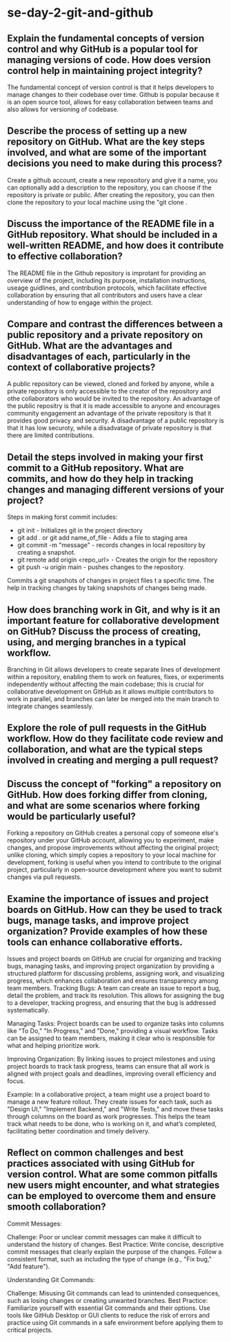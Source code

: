 # se-day-2-git-and-github
## Explain the fundamental concepts of version control and why GitHub is a popular tool for managing versions of code. How does version control help in maintaining project integrity?
The fundamental concept of version control is that it helps developers to manage changes to their codebase over time. Github is popular because it is an open source tool, allows for easy collaboration 
between teams and also allows for versioning of codebase.
## Describe the process of setting up a new repository on GitHub. What are the key steps involved, and what are some of the important decisions you need to make during this process?

Create a github account, create a new reposoitory and give it a name, you can optionally add a description to the repository, you can choose if the repository is private or public. After
creating the repository, you can then clone the repository to your local machine using the "git clone  <repo-url>. 

## Discuss the importance of the README file in a GitHub repository. What should be included in a well-written README, and how does it contribute to effective collaboration?

The README file in the Github repository is improtant for providing an overview of the project, including its purpose, installation instructions, useage guidlines, and contribution protocols,
which facilitate effective collaboration by ensuring that all contributors and users have a clear understanding of how to engage within the project.

## Compare and contrast the differences between a public repository and a private repository on GitHub. What are the advantages and disadvantages of each, particularly in the context of collaborative projects?
A public repository can be viewed, cloned and forked by anyone, while a private repository is only accessible to the creator of the repository and othe collaborators who would be invited to the repository.
An advantage of the public repositry is that it is made accessible to anyone and encourages community engagement an advantage of the private repository is that it provides good privacy and security.
A disadvantage of a public repository is that it has low securoty, while a disadvatage of private repository is that there are limited contributions.

## Detail the steps involved in making your first commit to a GitHub repository. What are commits, and how do they help in tracking changes and managing different versions of your project?
Steps in making forst commit includes:
- git init - Initializes git in the project directory
- git add . or git add name_of_file - Adds a file to staging area
- git commit -m "message" - records changes in local repository by creating a snapshot.
- git remote add origin <repo_url> -  Creates the origin for the repository
- git push -u origin main - pushes changes to the repository.

Commits a git snapshots of changes in project files t a specific time. The help in tracking changes by taking snapshots of changes being made.

## How does branching work in Git, and why is it an important feature for collaborative development on GitHub? Discuss the process of creating, using, and merging branches in a typical workflow.
Branching in Git allows developers to create separate lines of development within a repository, enabling them to work on features, fixes, or experiments independently without affecting the main codebase; this is crucial for 
collaborative development on GitHub as it allows multiple contributors to work in parallel, and branches can later be merged into the main branch to integrate changes seamlessly.
## Explore the role of pull requests in the GitHub workflow. How do they facilitate code review and collaboration, and what are the typical steps involved in creating and merging a pull request?

## Discuss the concept of "forking" a repository on GitHub. How does forking differ from cloning, and what are some scenarios where forking would be particularly useful?
Forking a repository on GitHub creates a personal copy of someone else's repository under your GitHub account, allowing you to experiment, make changes, and propose improvements without affecting the original project;
unlike cloning, which simply copies a repository to your local machine for development, forking is useful when you intend to contribute to the original project, particularly in open-source development where you want to submit changes via pull requests.

## Examine the importance of issues and project boards on GitHub. How can they be used to track bugs, manage tasks, and improve project organization? Provide examples of how these tools can enhance collaborative efforts.

Issues and project boards on GitHub are crucial for organizing and tracking bugs, managing tasks, and improving project organization by providing a structured platform for discussing problems, assigning work, and visualizing progress, which enhances collaboration and ensures transparency among team members.
Tracking Bugs: A team can create an issue to report a bug, detail the problem, and track its resolution. This allows for assigning the bug to a developer, tracking progress, and ensuring that the bug is addressed systematically.

Managing Tasks: Project boards can be used to organize tasks into columns like "To Do," "In Progress," and "Done," providing a visual workflow. Tasks can be assigned to team members, making it clear who is responsible for what and helping prioritize work.

Improving Organization: By linking issues to project milestones and using project boards to track task progress, teams can ensure that all work is aligned with project goals and deadlines, improving overall efficiency and focus.

Example: In a collaborative project, a team might use a project board to manage a new feature rollout. They create issues for each task, such as "Design UI," "Implement Backend," and "Write Tests," and move these tasks through columns on the board as work progresses. 
This helps the team track what needs to be done, who is working on it, and what’s completed, facilitating better coordination and timely delivery.


## Reflect on common challenges and best practices associated with using GitHub for version control. What are some common pitfalls new users might encounter, and what strategies can be employed to overcome them and ensure smooth collaboration?
Commit Messages:

Challenge: Poor or unclear commit messages can make it difficult to understand the history of changes.
Best Practice: Write concise, descriptive commit messages that clearly explain the purpose of the changes. Follow a consistent format, such as including the type of change (e.g., "Fix bug," "Add feature").

Understanding Git Commands:

Challenge: Misusing Git commands can lead to unintended consequences, such as losing changes or creating unwanted branches.
Best Practice: Familiarize yourself with essential Git commands and their options. Use tools like GitHub Desktop or GUI clients to reduce the risk of errors and practice using Git commands in a safe environment before applying them to critical projects.
